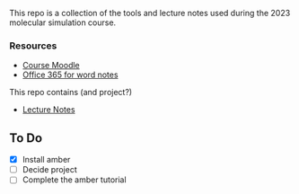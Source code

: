 This repo is a collection of the tools and lecture notes used during the 2023 molecular simulation course.

### Resources 
* [Course Moodle](https://stem.elearning.unipd.it/course/view.php?id=5227)
* [Office 365 for word notes](https://www.office.com/?auth=2)

This repo contains (and project?) 
* [Lecture Notes](LectureNotes/README.md)

## To Do 
- [x]  Install amber
- [ ] Decide project
- [ ] Complete the amber tutorial